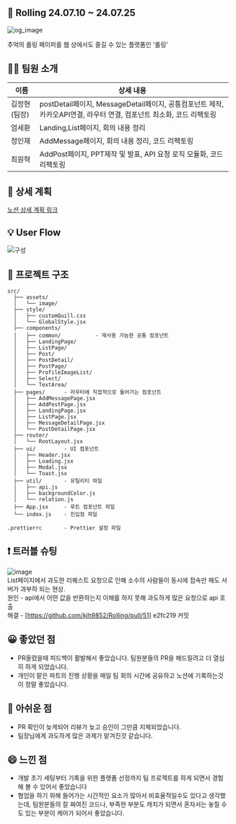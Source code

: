 ## 💌 Rolling 24.07.10 ~ 24.07.25
![og_image](https://github.com/user-attachments/assets/36421e71-53b8-4828-81da-bc601f578dc4)

추억의 롤링 페이퍼를 웹 상에서도 즐길 수 있는 플랫폼인 '롤링'

## 🙍‍♂️ 팀원 소개
|이름|상세 내용|
|------|---|
|김정현(팀장)|postDetail페이지,  MessageDetail페이지, 공통컴포넌트 제작, 카카오API연결, 라우터 연결, 컴포넌트 최소화, 코드 리팩토링|
|엄세환|Landing,List페이지, 회의 내용 정리 |
|정인재|AddMessage페이지, 회의 내용 정리, 코드 리팩토링|
|최원혁|AddPost페이지, PPT제작 및 발표, API 요청 로직 모듈화, 코드 리팩토링|
## 📃 상세 계획
[노션 상세 계획 링크](https://mud-stranger-c40.notion.site/Codeit_-2ac5dcbb0b8d43818a80422a43ded058)

## 💡 User Flow
![구성](https://github.com/user-attachments/assets/c54d76d3-db97-47f1-83c4-0e0aa8f91237)

## 📁 프로젝트 구조
```
src/              
  ├── assets/     
  │   └── image/  
  ├── style/      
  │   ├── customQuill.css 
  │   └── GlobalStyle.jsx  
  ├── components/ 
  │   ├── common/           - 재사용 가능한 공통 컴포넌트
  │   ├── LandingPage/      
  │   ├── ListPage/         
  │   ├── Post/            
  │   ├── PostDetail/       
  │   ├── PostPage/        
  │   ├── ProfileImageList/ 
  │   ├── Select/          
  │   └── TextArea/         
  ├── pages/      - 라우터에 직접적으로 들어가는 컴포넌트
  │   ├── AddMessagePage.jsx
  │   ├── AddPostPage.jsx
  │   ├── LandingPage.jsx
  │   ├── ListPage.jsx
  │   ├── MessageDetailPage.jsx
  │   └── PostDetailPage.jsx
  ├── router/    
  │   └── RootLayout.jsx
  ├── ui/         - UI 컴포넌트
  │   ├── Header.jsx
  │   ├── Loading.jsx
  │   ├── Modal.jsx
  │   └── Toast.jsx
  ├── util/       - 유틸리티 파일
  │   ├── api.js
  │   ├── backgroundColor.js
  │   └── relation.js
  ├── App.jsx     - 루트 컴포넌트 파일
  └── index.js    - 진입점 파일

.prettierrc       - Prettier 설정 파일
```

## ❗ 트러블 슈팅
![image](https://github.com/user-attachments/assets/9b1210f4-39ba-4840-9bab-2a0153f862dc)
<br/>
List페이지에서 과도한 리퀘스트 요청으로 인해 소수의 사람들이 동시에 접속만 해도 서버가 과부하 되는 현상.
<br/>
원인 - api에서 어떤 값을 반환하는지 이해를 하지 못해 과도하게 많은 요청으로 api 호출
<br/>
해결 - [https://github.com/kjh9852/Rolling/pull/51] e2fc219 커밋

## 😀 좋았던 점
- PR올렸을때 피드백이 활발해서 좋았습니다. 팀원분들의 PR을 해드릴려고 더 열심히 하게 되었습니다.
- 개인이 맡은 파트의 진행 상황을 매일 팀 회의 시간에 공유하고 노션에 기록하는것이 정말 좋았습니다.

## 🤔 아쉬운 점
- PR 확인이 늦게되어 리뷰가 늦고 승인이 그만큼 지체되었습니다.
- 팀장님에게 과도하게 많은 과제가 맡겨진것 같습니다.

## 😄 느낀 점
- 개발 초기 세팅부터 기록을 위한 플랫폼 선정까지 팀 프로젝트를 하게 되면서 경험해 볼 수 있어서 좋았습니다
- 협업을 하기 위해 들어가는 시간적인 요소가 많아서 비효율적일수도 있다고 생각했는데, 팀원분들의 잘 짜여진 코드나, 부족한 부분도 캐치가 되면서 혼자서는 놓칠 수도 있는 부분이 케어가 되어서 좋았습니다.
